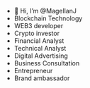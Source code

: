 - 👋 Hi, I’m @MagellanJ
- Blockchain Technology 
- WEB3 developer
- Crypto investor
- Financial Analyst 
- Technical Analyst
- Digital Advertising
- Business Consultation 
- Entrepreneur 
- Brand ambassador 

<!---
MagellanJ/MagellanJ `README.md`
